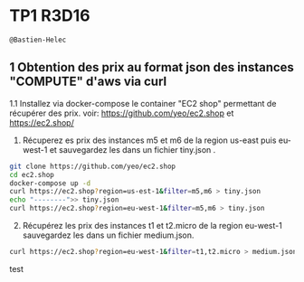 # TP1 R3D16 

```
@Bastien-Helec
```

## 1 Obtention des prix au format json des instances "COMPUTE" d'aws via curl

1.1 Installez via docker-compose le container "EC2 shop" permettant de récupérer des prix.
voir: https://github.com/yeo/ec2.shop et https://ec2.shop/

1. Récuperez es prix des instances m5 et m6 de la region us-east puis eu-west-1 et sauvegardez les dans
un fichier tiny.json .

```bash 
git clone https://github.com/yeo/ec2.shop
cd ec2.shop
docker-compose up -d
curl https://ec2.shop?region=us-est-1&filter=m5,m6 > tiny.json
echo "--------">> tiny.json
curl https://ec2.shop?region=eu-west-1&filter=m5,m6 > tiny.json
```

2. Récupérez les prix des instances t1 et t2.micro de la region eu-west-1 sauvegardez les dans un fichier
medium.json.

```bash
curl https://ec2.shop?region=eu-west-1&filter=t1,t2.micro > medium.json
```


test